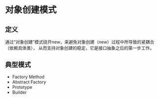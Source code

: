 # 对象创建模式

## 定义
通过“对象创建”模式绕开new，来避免对象创建（new）过程中所导致的紧耦合（依赖具体类）， 
从而支持对象创建的稳定，它是接口抽象之后的第一步工作。

## 典型模式
- Factory Method
- Abstract Factory
- Prototype
- Builder